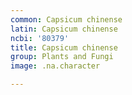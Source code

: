 ```yaml
---
common: Capsicum chinense
latin: Capsicum chinense
ncbi: '80379'
title: Capsicum chinense
group: Plants and Fungi
image: .na.character

---
```

